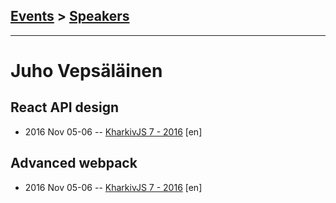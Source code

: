 ## [Events](../README.md) > [Speakers](../speakers.md)
---

# Juho Vepsäläinen

## React API design
- 2016 Nov 05-06 -- [KharkivJS 7 - 2016](https://www.youtube.com/watch?v=1niBVCLfAGI) [en]   
## Advanced webpack
- 2016 Nov 05-06 -- [KharkivJS 7 - 2016](https://www.youtube.com/watch?v=sWzTtYKDCnE) [en]   
